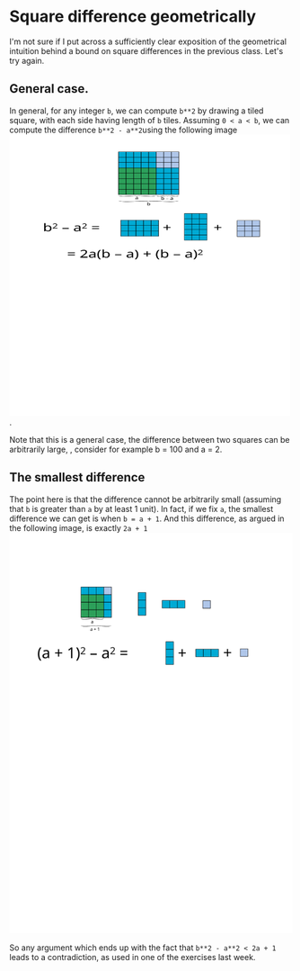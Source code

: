 # Square difference geometrically

I'm not sure if I put across a sufficiently clear exposition of the geometrical intuition behind a bound on square differences in the previous class. Let's try again.

## General case.

In general, for any integer `b`, we can compute `b**2` by drawing a tiled square, with each side having length of `b` tiles. Assuming `0 < a < b`, we can compute the difference `b**2 - a**2`using the following image  <img src="square_difference_general.svg" alt="A graph showing two tiled squares, one inscribed into the other, with coinciding bottom left corners." width="500px" height="500px">.

Note that this is a general case, the difference between two squares can be arbitrarily large, , consider for example b = 100 and a = 2.

## The smallest difference

The point here is that the difference cannot be arbitrarily small (assuming that `b` is greater than `a` by at least 1 unit). In fact, if we fix `a`, the smallest difference we can get is when `b = a + 1`. And this difference, as argued in the following image, is exactly `2a + 1` <img src="square_difference_one.svg" alt="Just like the previous graph, but now the difference between the lengths of two sides is just 1.">

So any argument which ends up with the fact that `b**2 - a**2 < 2a + 1` leads to a contradiction, as used in one of the exercises last week.
